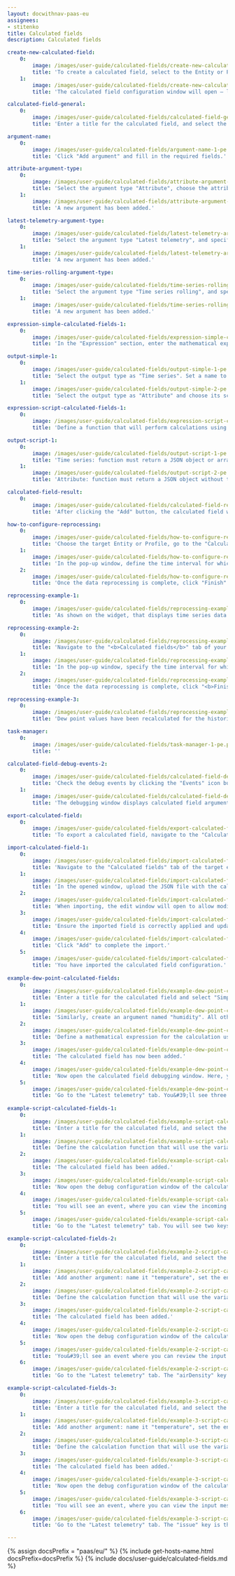 ```yaml
---
layout: docwithnav-paas-eu
assignees:
- stitenko
title: Calculated fields
description: Calculated fields

create-new-calculated-field:
    0:
        image: /images/user-guide/calculated-fields/create-new-calculated-field-1-pe.png
        title: 'To create a calculated field, select to the Entity or Profile where the calculated field should be applied. In the entity details window, navigate to the "Calculated fields" tab. Click the "plus" icon button and select "Create new calculated field" from the dropdown menu.'
    1:
        image: /images/user-guide/calculated-fields/create-new-calculated-field-2-pe.png
        title: 'The calculated field configuration window will open — let&#39;s proceed with the setup.'

calculated-field-general:
    0:
        image: /images/user-guide/calculated-fields/calculated-field-general-1-pe.png
        title: 'Enter a title for the calculated field, and select the calculation type: Simple or Script.'

argument-name:
    0:
        image: /images/user-guide/calculated-fields/argument-name-1-pe.png
        title: 'Click "Add argument" and fill in the required fields.'

attribute-argument-type:
    0:
        image: /images/user-guide/calculated-fields/attribute-argument-type-1-pe.png
        title: 'Select the argument type "Attribute", choose the attribute scope, and specify the attribute key. Optionally, set the default value for the attribute. Finally, click "Add";'
    1:
        image: /images/user-guide/calculated-fields/attribute-argument-type-2-pe.png
        title: 'A new argument has been added.'

latest-telemetry-argument-type:
    0:
        image: /images/user-guide/calculated-fields/latest-telemetry-argument-type-1-pe.png
        title: 'Select the argument type "Latest telemetry", and specify the time series key. If necessary, set a default value for the time series. Finally, click "Add";'
    1:
        image: /images/user-guide/calculated-fields/latest-telemetry-argument-type-2-pe.png
        title: 'A new argument has been added.'

time-series-rolling-argument-type:
    0:
        image: /images/user-guide/calculated-fields/time-series-rolling-argument-type-1-pe.png
        title: 'Select the argument type "Time series rolling", and specify the time series key. Set the time period for data collection and the maximum number of values to be processed. Finally, click "Add";'
    1:
        image: /images/user-guide/calculated-fields/time-series-rolling-argument-type-2-pe.png
        title: 'A new argument has been added.'

expression-simple-calculated-fields-1:
    0:
        image: /images/user-guide/calculated-fields/expression-simple-calculated-fields-1-pe.png
        title: 'In the "Expression" section, enter the mathematical expression for the calculation using the variables defined in the "Arguments" section.'

output-simple-1:
    0:
        image: /images/user-guide/calculated-fields/output-simple-1-pe.png
        title: 'Select the output type as "Time series". Set a name to the variable that will store the calculation result. Optionally, specify the number of decimal places.'
    1:
        image: /images/user-guide/calculated-fields/output-simple-2-pe.png
        title: 'Select the output type as "Attribute" and choose its scope: "Server attributes", "Client attributes", or "Shared attributes". Set a name to the variable that will store the calculation result. Optionally, set the number of decimal places.'

expression-script-calculated-fields-1:
    0:
        image: /images/user-guide/calculated-fields/expression-script-calculated-fields-1-pe.png
        title: 'Define a function that will perform calculations using the variables defined in the "Arguments" section. The variable name that will store the calculation result is defined within the function itself.'

output-script-1:
    0:
        image: /images/user-guide/calculated-fields/output-script-1-pe.png
        title: 'Time series: function must return a JSON object or array with or without a timestamp containing the computed value.'
    1:
        image: /images/user-guide/calculated-fields/output-script-2-pe.png
        title: 'Attribute: function must return a JSON object without timestamp information containing the computed value.'

calculated-field-result:
    0:
        image: /images/user-guide/calculated-fields/calculated-field-result-1-pe.png
        title: 'After clicking the "Add" button, the calculated field will be added to your entity or profile.'

how-to-configure-reprocessing:
    0:
        image: /images/user-guide/calculated-fields/how-to-configure-reprocessing-1-pe.png
        title: 'Choose the target Entity or Profile, go to the "Calculated fields" tab, and either create a new calculated field or select an existing one that needs historical telemetry reprocessing. Click the "Reprocess calculated field" icon next to the desired field.'
    1:
        image: /images/user-guide/calculated-fields/how-to-configure-reprocessing-2-pe.png
        title: 'In the pop-up window, define the time interval for which you want to reprocess telemetry data, and click "Reprocess" — the system will start recalculating and update historical telemetry data according to the latest logic.'
    2:
        image: /images/user-guide/calculated-fields/how-to-configure-reprocessing-3-pe.png
        title: 'Once the data reprocessing is complete, click "Finish".'

reprocessing-example-1:
    0:
        image: /images/user-guide/calculated-fields/reprocessing-example-1-pe.png
        title: 'As shown on the widget, that displays time series data for the Smart Device, the dew point was first calculated at 13:44:35. Prior to that, no dew point calculations had been performed.'

reprocessing-example-2:
    0:
        image: /images/user-guide/calculated-fields/reprocessing-example-2-pe.png
        title: 'Navigate to the "<b>Calculated fields</b>" tab of your Smart Device and click the "<b>Reprocess calculated field</b>" icon button in the row of the specific calculated field.'
    1:
        image: /images/user-guide/calculated-fields/reprocessing-example-3-pe.png
        title: 'In the pop-up window, specify the time interval for which the data should be reprocessed. Click "<b>Reprocess</b>".'
    2:
        image: /images/user-guide/calculated-fields/reprocessing-example-4-pe.png
        title: 'Once the data reprocessing is complete, click "<b>Finish</b>".'

reprocessing-example-3:
    0:
        image: /images/user-guide/calculated-fields/reprocessing-example-5-pe.png
        title: 'Dew point values have been recalculated for the historical period you specified during the reprocessing configuration.'

task-manager:
    0:
        image: /images/user-guide/calculated-fields/task-manager-1-pe.png
        title: ''

calculated-field-debug-events-2:
    0:
        image: /images/user-guide/calculated-fields/calculated-field-debug-events-2-pe.png
        title: 'Check the debug events by clicking the "Events" icon button".'
    1:
        image: /images/user-guide/calculated-fields/calculated-field-debug-events-3-pe.png
        title: 'The debugging window displays calculated field arguments and the computed result.'

export-calculated-field:
    0:
        image: /images/user-guide/calculated-fields/export-calculated-field-1-pe.png
        title: 'To export a calculated field, navigate to the "Calculated fields" tab of the target entity or profile and click the export button located in the row of the specific calculated field.'

import-calculated-field-1:
    0:
        image: /images/user-guide/calculated-fields/import-calculated-field-1-pe.png
        title: 'Navigate to the "Calculated fields" tab of the target entity or profile. Click the "plus" icon button, and select "Import calculated field" from the dropdown menu.'
    1:
        image: /images/user-guide/calculated-fields/import-calculated-field-2-pe.png
        title: 'In the opened window, upload the JSON file with the calculated field configuration and click "Import".'
    2:
        image: /images/user-guide/calculated-fields/import-calculated-field-3-pe.png
        title: 'When importing, the edit window will open to allow modifications.'
    3:
        image: /images/user-guide/calculated-fields/import-calculated-field-4-pe.png
        title: 'Ensure the imported field is correctly applied and update any necessary parameters.'
    4:
        image: /images/user-guide/calculated-fields/import-calculated-field-5-pe.png
        title: 'Click "Add" to complete the import.'
    5:
        image: /images/user-guide/calculated-fields/import-calculated-field-6-pe.png
        title: 'You have imported the calculated field configuration.'
  
example-dew-point-calculated-fields:
    0:
        image: /images/user-guide/calculated-fields/example-dew-point-calculated-fields-1-pe.png
        title: 'Enter a title for the calculated field and select "Simple" as the calculation type. In the "Arguments" section, click "Add argument". Set the argument name to "temperature", choose "Current entity" as the entity type, leave the argument type as "Latest telemetry", and specify the time series key as "temperature". Click "Add".'
    1:
        image: /images/user-guide/calculated-fields/example-dew-point-calculated-fields-2-pe.png
        title: 'Similarly, create an argument named "humidity". All other parameters should remain the same, except for the telemetry key name — set it to "humidity".'
    2:
        image: /images/user-guide/calculated-fields/example-dew-point-calculated-fields-3-pe.png
        title: 'Define a mathematical expression for the calculation using the variables defined in the "Arguments" section. In the Output section, set the output type to "Time series" and assign "dewPoint" as the name of the new variable that will store the calculation result. Finally, click "Add".'
    3:
        image: /images/user-guide/calculated-fields/example-dew-point-calculated-fields-4-pe.png
        title: 'The calculated field has now been added.'
    4:
        image: /images/user-guide/calculated-fields/example-dew-point-calculated-fields-5-pe.png
        title: 'Now open the calculated field debugging window. Here, you can view the calculated field arguments and the computed result.'
    5:
        image: /images/user-guide/calculated-fields/example-dew-point-calculated-fields-6-pe.png
        title: 'Go to the "Latest telemetry" tab. You&#39;ll see three keys: "temperature" and "humidity" — the telemetry values received from the device, and "dewPoint" — the result of the calculated field, showing the computed dew point value.'
    
example-script-calculated-fields-1:
    0:
        image: /images/user-guide/calculated-fields/example-script-calculated-fields-1-pe.png
        title: 'Enter a title for the calculated field, and select the calculation type as "Script". In the "Arguments" section, click "Add argument". Set the argument name to "temperatureF", choose the "Current entity" as the entity type, set the argument type to "Latest telemetry", and the time series key to "temperature". Click "Add".'
    1:
        image: /images/user-guide/calculated-fields/example-script-calculated-fields-2-pe.png
        title: 'Define the calculation function that will use the variables added in the Arguments section. The name of the variable that stores the result is defined in the function. In the "Output" section, set the output type to Time series. Finally, click "Add".'
    2:
        image: /images/user-guide/calculated-fields/example-script-calculated-fields-3-pe.png
        title: 'The calculated field has been added.'
    3:
        image: /images/user-guide/calculated-fields/example-script-calculated-fields-4-pe.png
        title: 'Now open the debug configuration window of the calculated field.'
    4:
        image: /images/user-guide/calculated-fields/example-script-calculated-fields-5-pe.png
        title: 'You will see an event, where you can view the incoming message with the argument and the outgoing message with the calculation result. Note that the timestamp in both messages is the same.'
    5:
        image: /images/user-guide/calculated-fields/example-script-calculated-fields-6-pe.png
        title: 'Go to the "Latest telemetry" tab. You will see two keys: "temperature" - the temperature in degrees Fahrenheit and the "temperature" key - the result of the calculation, which displays the temperature in degrees Celsius.'

example-script-calculated-fields-2:
    0:
        image: /images/user-guide/calculated-fields/example-2-script-calculated-fields-1-pe.png
        title: 'Enter a title for the calculated field, and select the calculation type as "Script". In the "Arguments" section, click "Add argument". Set the argument name to "altitude", choose asset "Building A" as the entity, and set "altitude" as the attribute key. Click "Add".'
    1:
        image: /images/user-guide/calculated-fields/example-2-script-calculated-fields-2-pe.png
        title: 'Add another argument: name it "temperature", set the entity type to "Current entity", choose "Time series rolling" as the argument type, and set the time series key to "temperature". Click "Add".'
    2:
        image: /images/user-guide/calculated-fields/example-2-script-calculated-fields-3-pe.png
        title: 'Define the calculation function that will use the variables added in the "Arguments" section. The name of the variable that stores the result is defined in the function. In the "Output" section, set the output type to Time series. Finally, click "Add".'
    3:
        image: /images/user-guide/calculated-fields/example-2-script-calculated-fields-4-pe.png
        title: 'The calculated field has been added.'
    4:
        image: /images/user-guide/calculated-fields/example-2-script-calculated-fields-5-pe.png
        title: 'Now open the debug configuration window of the calculated field.'
    5:
        image: /images/user-guide/calculated-fields/example-2-script-calculated-fields-6-pe.png
        title: 'You&#39;ll see an event where you can review the input message and the output message with the calculation result.'
    6:
        image: /images/user-guide/calculated-fields/example-2-script-calculated-fields-7-pe.png
        title: 'Go to the "Latest telemetry" tab. The "airDensity" key is the result of the calculation and represents the value of air density.'

example-script-calculated-fields-3:
    0:
        image: /images/user-guide/calculated-fields/example-3-script-calculated-fields-1-pe.png
        title: 'Enter a title for the calculated field, and select the calculation type as "Script". In the "Arguments" section, click "Add argument". Set the argument name to "defrost", choose "Current entity" as the entity type, set the argument type to "Time series rolling", and the time series key to "defrost". Click "Add".'
    1:
        image: /images/user-guide/calculated-fields/example-3-script-calculated-fields-2-pe.png
        title: 'Add another argument: name it "temperature", set the entity type to "Current entity", the argument type to "Time series rolling", and the time series key to "temperature". Click "Add".'
    2:
        image: /images/user-guide/calculated-fields/example-3-script-calculated-fields-3-pe.png
        title: 'Define the calculation function that will use the variables added in the "Arguments" section. The name of the variable that stores the result is defined in the function. In the "Output" section, set the output type to Time series. Finally, click "Add".'
    3:
        image: /images/user-guide/calculated-fields/example-3-script-calculated-fields-4-pe.png
        title: 'The calculated field has been added.'
    4:
        image: /images/user-guide/calculated-fields/example-3-script-calculated-fields-5-pe.png
        title: 'Now open the debug configuration window of the calculated field.'
    5:
        image: /images/user-guide/calculated-fields/example-3-script-calculated-fields-6-pe.png
        title: 'You will see an event, where you can view the input message with the argument and the output message with the calculation result.'
    6:
        image: /images/user-guide/calculated-fields/example-3-script-calculated-fields-7-pe.png
        title: 'Go to the "Latest telemetry" tab. The "issue" key is the result of the calculation.'

---
```


{% assign docsPrefix = "paas/eu/" %}
{% include get-hosts-name.html docsPrefix=docsPrefix %}
{% include docs/user-guide/calculated-fields.md %}